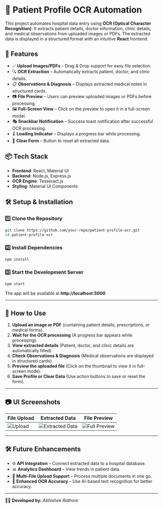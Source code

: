 # 🏥 Patient Profile OCR Automation

This project automates hospital data entry using **OCR (Optical Character Recognition)**. It extracts patient details, doctor information, clinic details, and medical observations from uploaded images or PDFs. The extracted data is displayed in a structured format with an intuitive **React** frontend.

## 🚀 Features

- ✅ **Upload Images/PDFs** – Drag & Drop support for easy file selection.
- 🔍 **OCR Extraction** – Automatically extracts patient, doctor, and clinic details.
- 📋 **Observations & Diagnosis** – Displays extracted medical notes in structured cards.
- 📷 **File Preview** – Users can preview uploaded images or PDFs before processing.
- 🖼 **Full-Screen View** – Click on the preview to open it in a full-screen modal.
- 🎭 **Snackbar Notification** – Success toast notification after successful OCR processing.
- ⏳ **Loading Indicator** – Displays a progress bar while processing.
- 🧹 **Clear Form** – Button to reset all extracted data.

## 📦 Tech Stack

- **Frontend**: React, Material UI
- **Backend**: Node.js, Express.js
- **OCR Engine**: Tesseract.js
- **Styling**: Material UI Components

## 🛠 Setup & Installation

### 1️⃣ Clone the Repository

```bash
git clone https://github.com/your-repo/patient-profile-ocr.git
cd patient-profile-ocr
```

### 2️⃣ Install Dependencies

```bash
npm install
```

### 3️⃣ Start the Development Server

```bash
npm start
```

The app will be available at **http://localhost:5000**

---

## 📌 How to Use

1. **Upload an image or PDF** (containing patient details, prescriptions, or medical forms).
2. **Wait for the OCR processing** (A progress bar appears while processing).
3. **View extracted details** (Patient, doctor, and clinic details are automatically filled).
4. **Check Observations & Diagnosis** (Medical observations are displayed in structured cards).
5. **Preview the uploaded file** (Click on the thumbnail to view it in full-screen mode).
6. **Save Profile or Clear Data** (Use action buttons to save or reset the form).

---

## 📷 UI Screenshots

| File Upload                       | Extracted Data                               | File Preview                             |
| --------------------------------- | -------------------------------------------- | ---------------------------------------- |
| ![Upload](screenshots/upload.png) | ![Extracted Data](screenshots/extracted.png) | ![Full Preview](screenshots/preview.png) |

---

## 🛠 Future Enhancements

- 🌐 **API Integration** – Connect extracted data to a hospital database.
- 📊 **Analytics Dashboard** – View trends in patient data.
- 🏥 **Multi-File Upload Support** – Process multiple documents in one go.
- 🔎 **Enhanced OCR Accuracy** – Use AI-based text recognition for better accuracy.

---

👨‍💻 **Developed by:** _Abhishek Rathore_
